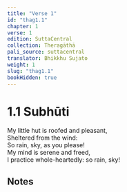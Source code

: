 ```yaml
---
title: "Verse 1"
id: "thag1.1"
chapter: 1
verse: 1
edition: SuttaCentral
collection: Theragāthā
pali_source: suttacentral
translator: Bhikkhu Sujato
weight: 1
slug: "thag1.1"
bookHidden: true
---
```


# 1.1 Subhūti
My little hut is roofed and pleasant,  
Sheltered from the wind:  
So rain, sky, as you please!  
My mind is serene and freed,  
I practice whole-heartedly: so rain, sky!  

## Notes